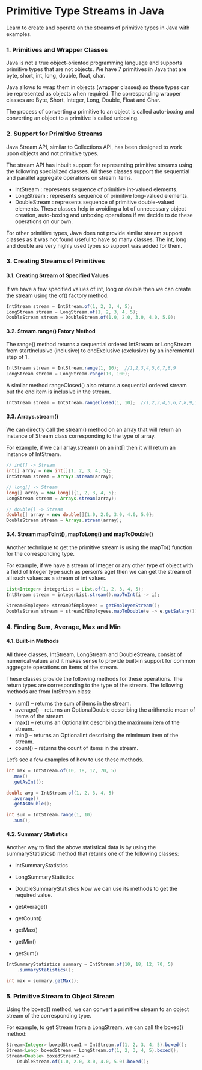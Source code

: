 # Primitive Type Streams in Java

Learn to create and operate on the streams of primitive types in Java with examples.

### 1. Primitives and Wrapper Classes
Java is not a true object-oriented programming language and supports primitive types that are not objects. We have 7 primitives in Java that are byte, short, int, long, double, float, char.

Java allows to wrap them in objects (wrapper classes) so these types can be represented as objects when required. The corresponding wrapper classes are Byte, Short, Integer, Long, Double, Float and Char.

The process of converting a primitive to an object is called auto-boxing and converting an object to a primitive is called unboxing.

### 2. Support for Primitive Streams
Java Stream API, similar to Collections API, has been designed to work upon objects and not primitive types.

The stream API has inbuilt support for representing primitive streams using the following specialized classes. All these classes support the sequential and parallel aggregate operations on stream items.

- IntStream : represents sequence of primitive int-valued elements.
- LongStream : represents sequence of primitive long-valued elements.
- DoubleStream : represents sequence of primitive double-valued elements.
These classes help in avoiding a lot of unnecessary object creation, auto-boxing and unboxing operations if we decide to do these operations on our own.

For other primitive types, Java does not provide similar stream support classes as it was not found useful to have so many classes. The int, long and double are very highly used types so support was added for them.

### 3. Creating Streams of Primitives
#### 3.1. Creating Stream of Specified Values
If we have a few specified values of int, long or double then we can create the stream using the of() factory method.
```java
IntStream stream = IntStream.of(1, 2, 3, 4, 5);
LongStream stream = LongStream.of(1, 2, 3, 4, 5);
DoubleStream stream = DoubleStream.of(1.0, 2.0, 3.0, 4.0, 5.0);
```
#### 3.2. Stream.range() Fatory Method
The range() method returns a sequential ordered IntStream or LongStream from startInclusive (inclusive) to endExclusive (exclusive) by an incremental step of 1.
```java
IntStream stream = IntStream.range(1, 10);  //1,2,3,4,5,6,7,8,9
LongStream stream = LongStream.range(10, 100);
```
A similar method rangeClosed() also returns a sequential ordered stream but the end item is inclusive in the stream.
```java
IntStream stream = IntStream.rangeClosed(1, 10);  //1,2,3,4,5,6,7,8,9,10
```
#### 3.3. Arrays.stream()
We can directly call the stream() method on an array that will return an instance of Stream class corresponding to the type of array.

For example, if we call array.stream() on an int[] then it will return an instance of IntStream.
```java
// int[] -> Stream
int[] array = new int[]{1, 2, 3, 4, 5};
IntStream stream = Arrays.stream(array);

// long[] -> Stream
long[] array = new long[]{1, 2, 3, 4, 5};
LongStream stream = Arrays.stream(array);

// double[] -> Stream
double[] array = new double[]{1.0, 2.0, 3.0, 4.0, 5.0};
DoubleStream stream = Arrays.stream(array);
```
#### 3.4. Stream mapToInt(), mapToLong() and mapToDouble()
Another technique to get the primitive stream is using the mapTo() function for the corresponding type.

For example, if we have a stream of Integer or any other type of object with a field of Integer type such as person’s age) then we can get the stream of all such values as a stream of int values.
```java
List<Integer> integerList = List.of(1, 2, 3, 4, 5);
IntStream stream = integerList.stream().mapToInt(i -> i);

Stream<Employee> streamOfEmployees = getEmployeeStream();
DoubleStream stream = streamOfEmployees.mapToDouble(e -> e.getSalary());
```
### 4. Finding Sum, Average, Max and Min
#### 4.1. Built-in Methods
All three classes, IntStream, LongStream and DoubleStream, consist of numerical values and it makes sense to provide built-in support for common aggregate operations on items of the stream.

These classes provide the following methods for these operations. The return types are corresponding to the type of the stream. The following methods are from IntStream class:

- sum() – returns the sum of items in the stream.
- average() – returns an OptionalDouble describing the arithmetic mean of items of the stream.
- max() – returns an OptionalInt describing the maximum item of the stream.
- min() – returns an OptionalInt describing the mimimum item of the stream.
- count() – returns the count of items in the stream.

Let’s see a few examples of how to use these methods.
```java
int max = IntStream.of(10, 18, 12, 70, 5)
  .max()
  .getAsInt();

double avg = IntStream.of(1, 2, 3, 4, 5)
  .average()
  .getAsDouble();

int sum = IntStream.range(1, 10)
  .sum();
```
#### 4.2. Summary Statistics
Another way to find the above statistical data is by using the summaryStatistics() method that returns one of the following classes:

- IntSummaryStatistics
- LongSummaryStatistics
- DoubleSummaryStatistics
Now we can use its methods to get the required value.

- getAverage()
- getCount()
- getMax()
- getMin()
- getSum()
```java
IntSummaryStatistics summary = IntStream.of(10, 18, 12, 70, 5)
    .summaryStatistics();

int max = summary.getMax();
```
### 5. Primitive Stream to Object Stream
Using the boxed() method, we can convert a primitive stream to an object stream of the corresponding type.

For example, to get Stream<Long> from a LongStream, we can call the boxed() method:
```java
Stream<Integer> boxedStream1 = IntStream.of(1, 2, 3, 4, 5).boxed();
Stream<Long> boxedStream = LongStream.of(1, 2, 3, 4, 5).boxed();
Stream<Double> boxedStream2 =
    DoubleStream.of(1.0, 2.0, 3.0, 4.0, 5.0).boxed();
```
